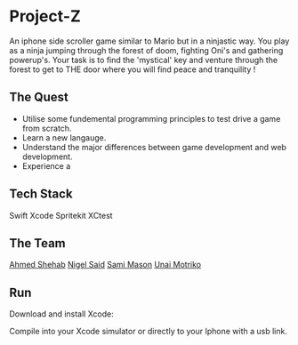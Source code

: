 # Project-Z

An iphone side scroller game similar to Mario but in a ninjastic way. You play as a ninja jumping through the forest of doom, fighting Oni's and gathering powerup's. Your task is to find the 'mystical' key and venture through the forest to get to THE door where you will find peace and tranquility !

## The Quest

- Utilise some fundemental programming principles to test drive a game from scratch.
- Learn a new langauge.
- Understand the major differences between game development and web development.
- Experience a 




## Tech Stack
Swift
Xcode
Spritekit
XCtest

## The Team
[Ahmed Shehab](https://github.com/hyper0009)
[Nigel Said](https://github.com/ns-winter)
[Sami Mason](https://github.com/immafirestarter)
[Unai Motriko](https://github.com/motri)

## Run

Download and install Xcode:

Compile into your Xcode simulator or directly to your Iphone with a usb link.
